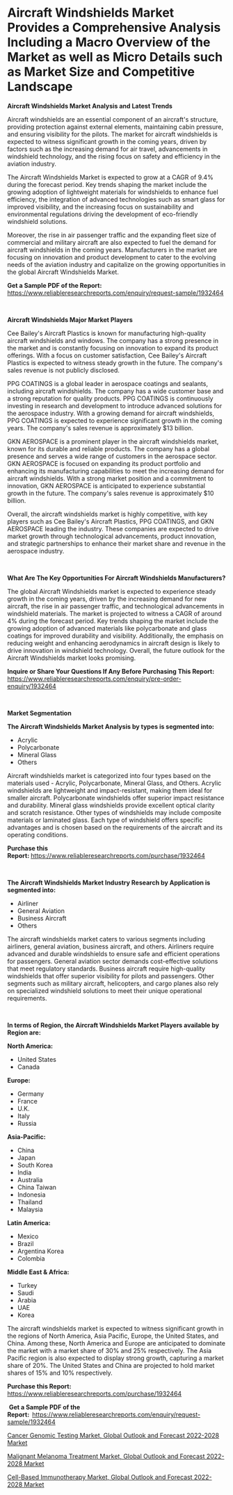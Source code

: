 <p><h1>Aircraft Windshields Market Provides a Comprehensive Analysis Including a Macro Overview of the Market as well as Micro Details such as Market Size and Competitive Landscape</h1></p><p><strong>Aircraft Windshields Market Analysis and Latest Trends</strong></p>
<p><p>Aircraft windshields are an essential component of an aircraft's structure, providing protection against external elements, maintaining cabin pressure, and ensuring visibility for the pilots. The market for aircraft windshields is expected to witness significant growth in the coming years, driven by factors such as the increasing demand for air travel, advancements in windshield technology, and the rising focus on safety and efficiency in the aviation industry.</p><p>The Aircraft Windshields Market is expected to grow at a CAGR of 9.4% during the forecast period. Key trends shaping the market include the growing adoption of lightweight materials for windshields to enhance fuel efficiency, the integration of advanced technologies such as smart glass for improved visibility, and the increasing focus on sustainability and environmental regulations driving the development of eco-friendly windshield solutions.</p><p>Moreover, the rise in air passenger traffic and the expanding fleet size of commercial and military aircraft are also expected to fuel the demand for aircraft windshields in the coming years. Manufacturers in the market are focusing on innovation and product development to cater to the evolving needs of the aviation industry and capitalize on the growing opportunities in the global Aircraft Windshields Market.</p></p>
<p><strong>Get a Sample PDF of the Report:&nbsp;</strong> <a href="https://www.reliableresearchreports.com/enquiry/request-sample/1932464">https://www.reliableresearchreports.com/enquiry/request-sample/1932464</a></p>
<p>&nbsp;</p>
<p><strong>Aircraft Windshields Major Market Players</strong></p>
<p><p>Cee Bailey's Aircraft Plastics is known for manufacturing high-quality aircraft windshields and windows. The company has a strong presence in the market and is constantly focusing on innovation to expand its product offerings. With a focus on customer satisfaction, Cee Bailey's Aircraft Plastics is expected to witness steady growth in the future. The company's sales revenue is not publicly disclosed.</p><p>PPG COATINGS is a global leader in aerospace coatings and sealants, including aircraft windshields. The company has a wide customer base and a strong reputation for quality products. PPG COATINGS is continuously investing in research and development to introduce advanced solutions for the aerospace industry. With a growing demand for aircraft windshields, PPG COATINGS is expected to experience significant growth in the coming years. The company's sales revenue is approximately $13 billion.</p><p>GKN AEROSPACE is a prominent player in the aircraft windshields market, known for its durable and reliable products. The company has a global presence and serves a wide range of customers in the aerospace sector. GKN AEROSPACE is focused on expanding its product portfolio and enhancing its manufacturing capabilities to meet the increasing demand for aircraft windshields. With a strong market position and a commitment to innovation, GKN AEROSPACE is anticipated to experience substantial growth in the future. The company's sales revenue is approximately $10 billion. </p><p>Overall, the aircraft windshields market is highly competitive, with key players such as Cee Bailey's Aircraft Plastics, PPG COATINGS, and GKN AEROSPACE leading the industry. These companies are expected to drive market growth through technological advancements, product innovation, and strategic partnerships to enhance their market share and revenue in the aerospace industry.</p></p>
<p>&nbsp;</p>
<p><strong>What Are The Key Opportunities For Aircraft Windshields Manufacturers?</strong></p>
<p><p>The global Aircraft Windshields market is expected to experience steady growth in the coming years, driven by the increasing demand for new aircraft, the rise in air passenger traffic, and technological advancements in windshield materials. The market is projected to witness a CAGR of around 4% during the forecast period. Key trends shaping the market include the growing adoption of advanced materials like polycarbonate and glass coatings for improved durability and visibility. Additionally, the emphasis on reducing weight and enhancing aerodynamics in aircraft design is likely to drive innovation in windshield technology. Overall, the future outlook for the Aircraft Windshields market looks promising.</p></p>
<p><strong>Inquire or Share Your Questions If Any Before Purchasing This Report:</strong> <a href="https://www.reliableresearchreports.com/enquiry/pre-order-enquiry/1932464">https://www.reliableresearchreports.com/enquiry/pre-order-enquiry/1932464</a></p>
<p>&nbsp;</p>
<p><strong>Market Segmentation</strong></p>
<p><strong>The Aircraft Windshields Market Analysis by types is segmented into:</strong></p>
<p><ul><li>Acrylic</li><li>Polycarbonate</li><li>Mineral Glass</li><li>Others</li></ul></p>
<p><p>Aircraft windshields market is categorized into four types based on the materials used - Acrylic, Polycarbonate, Mineral Glass, and Others. Acrylic windshields are lightweight and impact-resistant, making them ideal for smaller aircraft. Polycarbonate windshields offer superior impact resistance and durability. Mineral glass windshields provide excellent optical clarity and scratch resistance. Other types of windshields may include composite materials or laminated glass. Each type of windshield offers specific advantages and is chosen based on the requirements of the aircraft and its operating conditions.</p></p>
<p><strong>Purchase this Report:&nbsp;</strong><a href="https://www.reliableresearchreports.com/purchase/1932464">https://www.reliableresearchreports.com/purchase/1932464</a></p>
<p>&nbsp;</p>
<p><strong>The Aircraft Windshields Market Industry Research by Application is segmented into:</strong></p>
<p><ul><li>Airliner</li><li>General Aviation</li><li>Business Aircraft</li><li>Others</li></ul></p>
<p><p>The aircraft windshields market caters to various segments including airliners, general aviation, business aircraft, and others. Airliners require advanced and durable windshields to ensure safe and efficient operations for passengers. General aviation sector demands cost-effective solutions that meet regulatory standards. Business aircraft require high-quality windshields that offer superior visibility for pilots and passengers. Other segments such as military aircraft, helicopters, and cargo planes also rely on specialized windshield solutions to meet their unique operational requirements.</p></p>
<p>&nbsp;</p>
<p><strong>In terms of Region, the Aircraft Windshields Market Players available by Region are:</strong></p>
<p>
    <p> <strong> North America: </strong>
        <ul>
            <li>United States</li>
            <li>Canada</li>
        </ul>
        </p> 
    <p> <strong> Europe: </strong>
        <ul>
            <li>Germany</li>
            <li>France</li>
            <li>U.K.</li>
            <li>Italy</li>
            <li>Russia</li>
        </ul>
        </p> 
    <p> <strong> Asia-Pacific: </strong>
        <ul>
            <li>China</li>
            <li>Japan</li>
            <li>South Korea</li>
            <li>India</li>
            <li>Australia</li>
            <li>China Taiwan</li>
            <li>Indonesia</li>
            <li>Thailand</li>
            <li>Malaysia</li>
        </ul>
        </p> 
    <p> <strong> Latin America: </strong>
        <ul>
            <li>Mexico</li>
            <li>Brazil</li>
            <li>Argentina Korea</li>
            <li>Colombia</li>
        </ul>
        </p> 
    <p> <strong> Middle East & Africa: </strong>
        <ul>
            <li>Turkey</li>
            <li>Saudi</li>
            <li>Arabia</li>
            <li>UAE</li>
            <li>Korea</li>
        </ul>
    </p>
    </p>
<p><p>The aircraft windshields market is expected to witness significant growth in the regions of North America, Asia Pacific, Europe, the United States, and China. Among these, North America and Europe are anticipated to dominate the market with a market share of 30% and 25% respectively. The Asia Pacific region is also expected to display strong growth, capturing a market share of 20%. The United States and China are projected to hold market shares of 15% and 10% respectively.</p></p>
<p><strong>Purchase this Report: </strong><a href="https://www.reliableresearchreports.com/purchase/1932464">https://www.reliableresearchreports.com/purchase/1932464</a></p>
<p>&nbsp;<strong>Get a Sample PDF of the Report:&nbsp;&nbsp;</strong><a href="https://www.reliableresearchreports.com/enquiry/request-sample/1932464">https://www.reliableresearchreports.com/enquiry/request-sample/1932464</a></p>
<p><strong></strong></p>
<p><p><a href="https://view.publitas.com/reportprime-1/cancer-genomic-testing-market-global-outlook-and-forecast-2022-2028-market-size-growth-and-forecast-from-2023-2030-_v8b9vqjazrb/">Cancer Genomic Testing Market, Global Outlook and Forecast 2022-2028 Market</a></p><p><a href="https://view.publitas.com/reportprime-1/malignant-melanoma-treatment-market-global-outlook-and-forecast-2022-2028-market-growth-market-trends-covid-19-impact-and-forecasts-for-period-from-2023-2030/">Malignant Melanoma Treatment Market, Global Outlook and Forecast 2022-2028 Market</a></p><p><a href="https://view.publitas.com/reportprime-1/cell-based-immunotherapy-market-global-outlook-and-forecast-2022-2028-market-size-furnishes-valuable-information-encompassing-market-share-market-trends-and-projections-spanning-from-2023-to-2030/">Cell-Based Immunotherapy Market, Global Outlook and Forecast 2022-2028 Market</a></p></p>